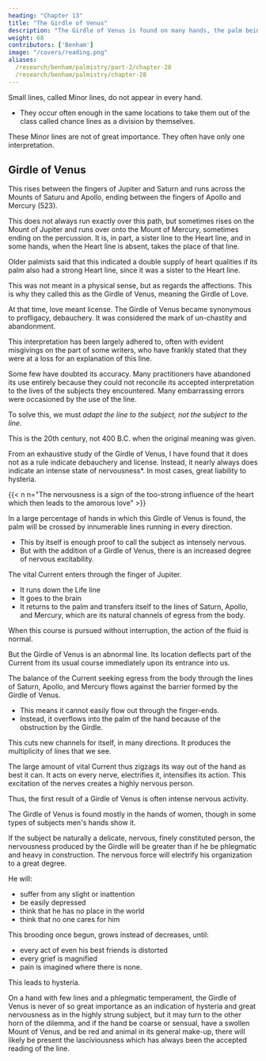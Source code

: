 ```yaml
---
heading: "Chapter 13"
title: "The Girdle of Venus"
description: "The Girdle of Venus is found on many hands, the palm being crossed by innumerable lines running in every direction"
weight: 68
contributors: ['Benham']
image: "/covers/reading.png"
aliases:
  /research/benham/palmistry/part-2/chapter-28
  /research/benham/palmistry/chapter-28
---
```



Small lines, called Minor lines, do not appear in every hand.
- They occur often enough in the same locations to take them out of the class called chance lines as a division by themselves. 

These Minor lines are not of great importance. They often have only one interpretation.


## Girdle of Venus

This rises between the fingers of Jupiter and Saturn and runs across the Mounts of Saturu and Apollo, ending between the fingers of Apollo and Mercury (523).

This does not always run exactly over this path, but sometimes rises on the Mount of Jupiter and runs over onto the Mount of Mercury, sometimes ending on the percussion. It is, in part, a sister line to the Heart line, and in some hands, when the Heart line is absent, takes the place of that line. 

Older palmists said that this indicated a double supply of heart qualities if its palm also had a strong Heart line, since it was a sister to the Heart line. 

This was not meant in a physical sense, but as regards the affections. This is why they called this as the Girdle of Venus, meaning the Girdle of Love. 

At that time, love meant license. <!-- , the interpretation was attached to it that anyone witli such an abundant supply of affections would seek occasion to lavish them, and --> The Girdle of Venus became synonymous to profligacy, debauchery. It was considered the mark of un-chastity and abandonment. 

This interpretation has been largely adhered to, often with evident misgivings on the part of some writers, who have frankly stated that they were at a loss for an explanation of this line. 

Some few have doubted its accuracy. Many practitioners have abandoned its use entirely because they could not reconcile its accepted interpretation to the lives of the subjects they encountered. Many embarrassing errors were occasioned by the use of the line. 

To solve this, we <!--  arrive at a correct solution of this much vexed question, we have only to apply our general hypothesis, and to --> must *adapt the line to the subject, not the subject to the line.* 

This is the 20th century, not 400 B.C. when the original meaning was given. <!-- , and that conditions to-day are different from those prevailing at that time.  -->

<!-- The Girdle Of Venus 674 No. 523. --> 

From an exhaustive study of the Girdle of Venus, I have found that it does not as a rule indicate debauchery and license. Instead, it nearly always does indicate an intense state of nervousness*. In most cases, great liability to hysteria. 


{{< n n="The nervousness is a sign of the too-strong influence of the heart which then leads to the amorous love" >}}


In a large percentage of hands in which this Girdle of Venus is found, the palm will be crossed by innumerable lines running in every direction. 
- This by itself is enough proof to call the subject as intensely nervous.
- But with the addition of a Girdle of Venus, there is an increased degree of nervous excitability. 

The vital Current enters through the finger of Jupiter.
- It runs down the Life line
- It goes to the brain
- It returns to the palm and transfers itself to the lines of Saturn, Apollo, and Mercury, which are its natural channels of egress from the body. 

When this course is pursued without interruption, the action of the fluid is normal. 

But the Girdle of Venus is an abnormal line. Its location deflects part of the Current from its usual course immediately upon its entrance into us. 

The balance of the Current seeking egress from the body through the lines of Saturn, Apollo, and Mercury <!-- on its return from the brain --> flows against the barrier formed by the Girdle of Venus. 
- This means it cannot easily flow out through the finger-ends. 
- Instead, it overflows into the palm of the hand because of the obstruction by the Girdle. 

<!-- As the entire Current is seeking egress through the fingers of Saturn, Apollo, and Mercury, the entire Current is thus obstructed or deflected by the Girdle and overflows,  -->

This cuts new channels for itself, in many directions. It produces the multiplicity of lines that we see. 

The large amount of vital Current thus zigzags its way out of the hand as best it can. It acts on every nerve, electrifies it, intensifies its action. This excitation of the nerves creates a highly nervous person. 

Thus, the first result of a Girdle of Venus is often intense nervous activity. 

<!-- Having this much information to begin with, we have reached the point where we must apply the line to the subject.  -->


The Girdle of Venus is found mostly in the hands of women, though in some types of subjects men's hands show it. 

If the subject be naturally a delicate, nervous, finely constituted person, the nervousness produced by the Girdle will be greater than if he be phlegmatic and heavy in construction. The nervous force will electrify his organization to a great degree. 

He will:
- suffer from any slight or inattention
- be easily depressed
- think that he has no place in the world
- think that no one cares for him

<!-- , and in the world of to-day, when even people with the best intentions have not time to humor the eccentricities of nervous humanity, he will soon come to  -->

This brooding once begun, grows instead of decreases, until:
- every act of even his best friends is distorted
- every grief is magnified
- pain is imagined where there is none.

This leads to hysteria. 

On a hand with few lines and a phlegmatic temperament, the Girdle of Venus is never of so great importance as an indication of hysteria and great nervousness as in the highly strung subject, but it may turn to the other horn of the dilemma, and if the hand be coarse or sensual, have a swollen Mount of Venus, and be red and animal in its general make-up, there will likely be present the lasciviousness which has always been the accepted reading of the line. 

